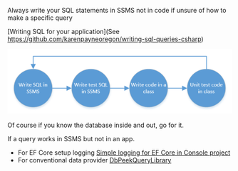 Always write your SQL statements in SSMS not in code if unsure of how to make a specific query

[Writing SQL for your application](See https://github.com/karenpayneoregon/writing-sql-queries-csharp)

![Sql1](assets/sql1.png)

Of course if you know the database inside and out, go for it.

If a query works in SSMS but not in an app.

- For EF Core setup logging [Simple logging for EF Core in Console project](https://github.com/karenpayneoregon/ef-core-6-tips/tree/master/LoggingOptionsApp)
- For conventional data provider [DbPeekQueryLibrary](https://www.nuget.org/packages/DbPeekQueryLibrary/) 

